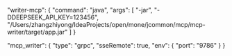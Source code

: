 "writer-mcp": {
"command": "java",
"args": [
"-jar",
"-DDEEPSEEK_API_KEY=123456",
"/Users/zhangzhiyong/IdeaProjects/open/mone/jcommon/mcp/mcp-writer/target/app.jar"
]
}

 "mcp_writer": {
      "type": "grpc",
      "sseRemote": true,
      "env": {
        "port": "9786"
      }
    }